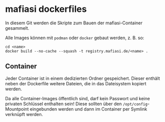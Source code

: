 # mafiasi dockerfiles

In diesem Git werden die Skripte zum Bauen der mafiasi-Container gesammelt.

Alle Images können mit `podman` oder `docker` gebaut werden, z. B. so:

```
cd <name>
docker build --no-cache --squash -t registry.mafiasi.de/<name> .
```

## Container

Jeder Container ist in einem dedizierten Ordner gespeichert.
Dieser enthält neben der Dockerfile weitere Dateien, die in das Dateisystem kopiert werden.

Da alle Container-Images öffentlich sind, darf kein Passwort und keine privaten Schlüssel enthalten sein!
Diese sollten über den `/opt/config`-Mountpoint eingebunden werden und dann im Container per Symlink verknüpft werden.
